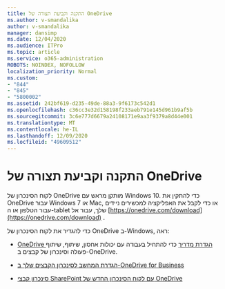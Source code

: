 ```yaml
---
title: התקנה וקביעת תצורה של OneDrive
ms.author: v-smandalika
author: v-smandalika
manager: dansimp
ms.date: 12/04/2020
ms.audience: ITPro
ms.topic: article
ms.service: o365-administration
ROBOTS: NOINDEX, NOFOLLOW
localization_priority: Normal
ms.custom:
- "844"
- "845"
- "5800002"
ms.assetid: 242bf619-d235-49de-88a3-9f6173c542d1
ms.openlocfilehash: c36cc3e32d158198f233aeb791e145d961b9af5b
ms.sourcegitcommit: 3c6e777d6679a24108171e9aa3f9379a8d44e001
ms.translationtype: MT
ms.contentlocale: he-IL
ms.lasthandoff: 12/09/2020
ms.locfileid: "49609512"
---
```

# <a name="install-and-configure-onedrive"></a>התקנה וקביעת תצורה של OneDrive

לקוח הסינכרון של OneDrive מותקן מראש עם Windows 10. כדי להתקין את OneDrive עבור Windows 7 או Mac, או כדי לקבל את האפליקציה למכשירים ניידים עבור הטלפון או ה-tablet שלך, עבור אל [https://onedrive.com/download](https://onedrive.com/download) .
  
כדי להגדיר את לקוח הסינכרון של OneDrive ב-Windows, ראה:
  
- [OneDrive הגדרת מדריך](https://admin.microsoft.com/adminportal/home#/modernonboarding/onedrivequickstartguide) כדי להתחיל בעבודה עם יכולות אחסון, שיתוף, שיתוף פעולה וסינכרון של קבצים ב-OneDrive.

- [הגדרת המחשב לסינכרון הקבצים שלך ב-OneDrive for Business](https://go.microsoft.com/fwlink/?linkid=533375)

- [סינכרון קבצי SharePoint עם לקוח הסינכרון החדש של OneDrive](https://go.microsoft.com/fwlink/?linkid=871666)
